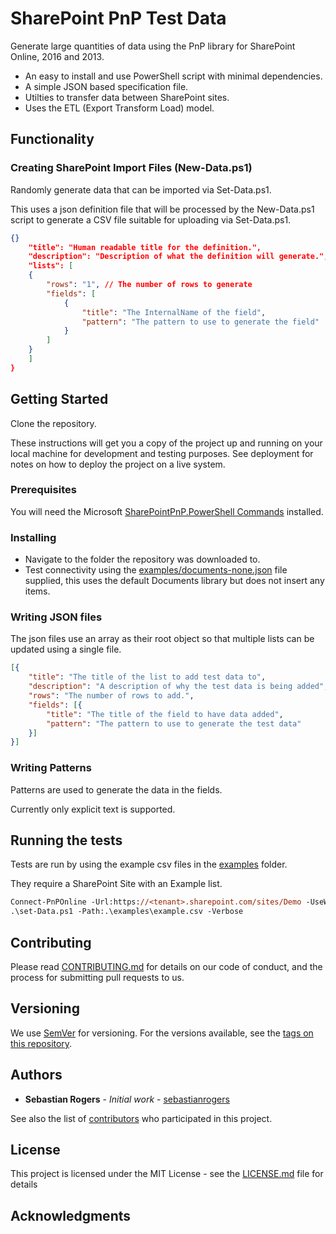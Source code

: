 # SharePoint PnP Test Data

Generate large quantities of data using the PnP library for SharePoint Online, 2016 and 2013.

- An easy to install and use PowerShell script with minimal dependencies.
- A simple JSON based specification file.
- Utilties to transfer data between SharePoint sites.
- Uses the ETL (Export Transform Load) model.

## Functionality

### Creating SharePoint Import Files (New-Data.ps1)

Randomly generate data that can be imported via Set-Data.ps1.

This uses a json definition file that will be processed by the New-Data.ps1 script to generate a CSV file suitable for uploading via Set-Data.ps1.

```json
{}
    "title": "Human readable title for the definition.",
    "description": "Description of what the definition will generate.",
    "lists": [
    {
        "rows": "1", // The number of rows to generate
        "fields": [  
            {
                "title": "The InternalName of the field",
                "pattern": "The pattern to use to generate the field"
            }
        ]
    }
    ]
}
```

## Getting Started

Clone the repository.

These instructions will get you a copy of the project up and running on your local machine for development and testing purposes. See deployment for notes on how to deploy the project on a live system.

### Prerequisites

You will need the Microsoft [SharePointPnP.PowerShell Commands](https://github.com/SharePoint/PnP-PowerShell) installed.

### Installing

- Navigate to the folder the repository was downloaded to.
- Test connectivity using the [examples/documents-none.json](examples/documents-none.json) file supplied, this uses the default Documents library but does not insert any items.

### Writing JSON files

The json files use an array as their root object so that multiple lists can be updated using a single file.

```json
[{
    "title": "The title of the list to add test data to",
    "description": "A description of why the test data is being added",
    "rows": "The number of rows to add.",
    "fields": [{
        "title": "The title of the field to have data added",
        "pattern": "The pattern to use to generate the test data"
    }]
}]
```

### Writing Patterns

Patterns are used to generate the data in the fields.

Currently only explicit text is supported.

## Running the tests

Tests are run by using the example csv files in the [examples](./examples) folder.

They require a SharePoint Site with an Example list.

```ps
Connect-PnPOnline -Url:https://<tenant>.sharepoint.com/sites/Demo -UseWeb
.\set-Data.ps1 -Path:.\examples\example.csv -Verbose
```

## Contributing

Please read [CONTRIBUTING.md](./CONTRIBUTING.md) for details on our code of conduct, and the process for submitting pull requests to us.

## Versioning

We use [SemVer](http://semver.org/) for versioning. For the versions available, see the [tags on this repository](https://github.com/your/project/tags). 

## Authors

* **Sebastian Rogers** - *Initial work* - [sebastianrogers](https://github.com/sebastianrogers)

See also the list of [contributors](https://github.com/sebastianrogers/sharepoint-pnp-test-data/contributors) who participated in this project.

## License

This project is licensed under the MIT License - see the [LICENSE.md](LICENSE.md) file for details

## Acknowledgments
